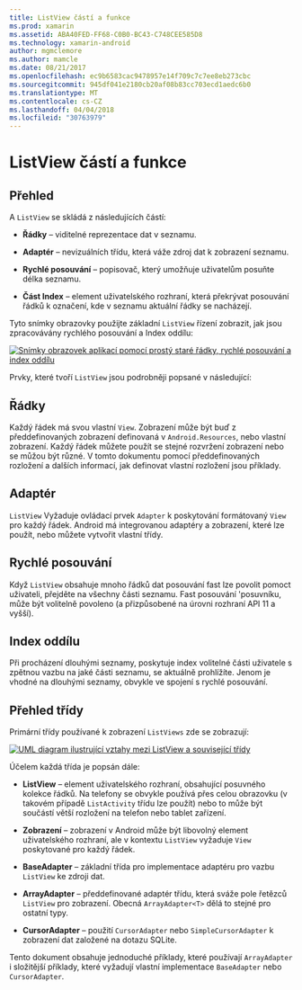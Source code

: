 ```yaml
---
title: ListView částí a funkce
ms.prod: xamarin
ms.assetid: ABA40FED-FF68-C0B0-BC43-C748CEE585D8
ms.technology: xamarin-android
author: mgmclemore
ms.author: mamcle
ms.date: 08/21/2017
ms.openlocfilehash: ec9b6583cac9478957e14f709c7c7ee8eb273cbc
ms.sourcegitcommit: 945df041e2180cb20af08b83cc703ecd1aedc6b0
ms.translationtype: MT
ms.contentlocale: cs-CZ
ms.lasthandoff: 04/04/2018
ms.locfileid: "30763979"
---
```

# <a name="listview-parts-and-functionality"></a>ListView částí a funkce


## <a name="overview"></a>Přehled

A `ListView` se skládá z následujících částí:

- **Řádky** &ndash; viditelné reprezentace dat v seznamu.

- **Adaptér** &ndash; nevizuálních třídu, která váže zdroj dat k zobrazení seznamu.

- **Rychlé posouvání** &ndash; popisovač, který umožňuje uživatelům posuňte délka seznamu.

- **Část Index** &ndash; element uživatelského rozhraní, která překrývat posouvání řádků k označení, kde v seznamu aktuální řádky se nacházejí.

Tyto snímky obrazovky použijte základní `ListView` řízení zobrazit, jak jsou zpracovávány rychlého posouvání a Index oddílu:

[![Snímky obrazovek aplikací pomocí prostý staré řádky, rychlé posouvání a index oddílu](parts-and-functionality-images/listviewparts.png)](parts-and-functionality-images/listviewparts.png#lightbox)

Prvky, které tvoří `ListView` jsou podrobněji popsané v následující:


## <a name="rows"></a>Řádky

Každý řádek má svou vlastní `View`. Zobrazení může být buď z předdefinovaných zobrazení definovaná v `Android.Resources`, nebo vlastní zobrazení. Každý řádek můžete použít se stejné rozvržení zobrazení nebo se můžou být různé. V tomto dokumentu pomocí předdefinovaných rozložení a dalších informací, jak definovat vlastní rozložení jsou příklady.


## <a name="adapter"></a>Adaptér

`ListView` Vyžaduje ovládací prvek `Adapter` k poskytování formátovaný `View` pro každý řádek. Android má integrovanou adaptéry a zobrazení, které lze použít, nebo můžete vytvořit vlastní třídy.


## <a name="fast-scrolling"></a>Rychlé posouvání

Když `ListView` obsahuje mnoho řádků dat posouvání fast lze povolit pomoct uživateli, přejděte na všechny části seznamu. Fast posouvání 'posuvníku, může být volitelně povoleno (a přizpůsobené na úrovni rozhraní API 11 a vyšší).


## <a name="section-index"></a>Index oddílu

Při procházení dlouhými seznamy, poskytuje index volitelné části uživatele s zpětnou vazbu na jaké části seznamu, se aktuálně prohlížíte. Jenom je vhodné na dlouhými seznamy, obvykle ve spojení s rychlé posouvání.


## <a name="classes-overview"></a>Přehled třídy

Primární třídy používané k zobrazení `ListViews` zde se zobrazují:

[![UML diagram ilustrující vztahy mezi ListView a související třídy](parts-and-functionality-images/image2.png)](parts-and-functionality-images/image2.png#lightbox)

Účelem každá třída je popsán dále:

- **ListView** &ndash; element uživatelského rozhraní, obsahující posuvného kolekce řádků. Na telefony se obvykle používá přes celou obrazovku (v takovém případě `ListActivity` třídu lze použít) nebo to může být součástí větší rozložení na telefon nebo tablet zařízení.

- **Zobrazení** &ndash; zobrazení v Android může být libovolný element uživatelského rozhraní, ale v kontextu `ListView` vyžaduje `View` poskytované pro každý řádek.

- **BaseAdapter** &ndash; základní třída pro implementace adaptéru pro vazbu `ListView` ke zdroji dat.

- **ArrayAdapter** &ndash; předdefinované adaptér třídu, která sváže pole řetězců `ListView` pro zobrazení. Obecná `ArrayAdapter<T>` dělá to stejné pro ostatní typy.

- **CursorAdapter** &ndash; použití `CursorAdapter` nebo `SimpleCursorAdapter` k zobrazení dat založené na dotazu SQLite.

Tento dokument obsahuje jednoduché příklady, které používají `ArrayAdapter` i složitější příklady, které vyžadují vlastní implementace `BaseAdapter` nebo `CursorAdapter`.

